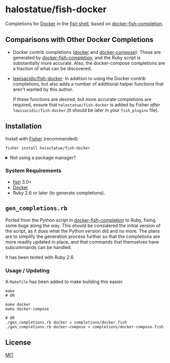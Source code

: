 # halostatue/fish-docker

Completions for [Docker] in the [fish shell], based on
[docker-fish-completion].


## Comparisons with Other Docker Completions

- Docker contrib completions ([docker][docker.fish] and
  [docker-compose][docker-compose.fish]): These are generated by
  [docker-fish-completion], and the Ruby script is substantially more accurate.
  Also, the docker-compose completions are a fraction of what can be discovered.

- [lewisacidic/fish-docker]: In addition to using the Docker contrib
  completions, but also adds a number of additional helper functions that aren't
  wanted by this author.

  If these functions are desired, but more accurate completions are required,
  ensure that `halostatue/fish-docker` is added by Fisher _after_
  `lewisacidic/fish-docker` (it should be later in your `fish_plugins` file).

## Installation

Install with [Fisher] (recommended):

```fish
fisher install halostatue/fish-docker
```

<details>
<summary>Not using a package manager?</summary>

---

Copy `completions/*.fish` and `conf.d/*.fish` to your fish configuration
directory preserving the directory structure.

</details>

### System Requirements

- [fish][fish shell] 3.0+
- [Docker]
- Ruby 2.6 or later (to generate completions).

## `gen_completions.rb`

Ported from the Python script in [docker-fish-completion] to Ruby, fixing
some bugs along the way. This should be considered the initial version of the
script, as it does what the Python version did and no more. The plans are to
simplify the generation process further so that the completions are more
readily updated in place, and that commands that themselves have subcommands
can be handled.

It has been tested with Ruby 2.6.

### Usage / Updating

A `Makefile` has been added to make building this easier.

```fish
make
# OR

make docker
make docker-compose

# OR
./gen_completions.rb docker > completions/docker.fish
./gen_completions.rb docker-compose > completions/docker-compose.fish
```

## License

[MIT](LICENCE.md)

[docker]: https://www.docker.com
[fish shell]: https://fishshell.com 'friendly interactive shell'
[fisher]: https://github.com/jorgebucaran/fisher
[fish]: https://github.com/fish-shell/fish-shell
[docker-fish-completion]: https://github.com/barnybug-archive/docker-fish-completion
[lewisacidic/fish-docker]: https://github.com/lewisacidic/fish-docker
[docker.fish]: https://github.com/docker/cli/blob/master/contrib/completion/fish/docker.fish
[docker-compose.fish]: https://github.com/docker/compose/blob/master/contrib/completion/fish/docker-compose.fish
